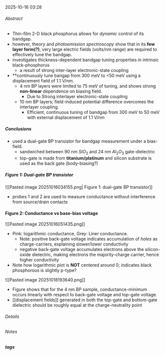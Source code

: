 2025-10-16 03:28
###### Abstract
- Thin-film 2-D black phosphorus allows for *dynamic* control of its bandgap. 
- however, theory and *photoemission spectroscopy* show that in its **few layer form(?)**, very large electric fields (volts/nm range) are required to effectively tune the bandgap. 
- investigates thickness-dependent bandgap tuning properties in intrinsic black-phosphorus
	- a result of strong inter-layer electronic-state coupling 
- **continuously tune bangap from 300 meV to <50 meV using a displacement field of 1.1 V/nm.
	- 4 nm BP layers were limited to 75 meV of tuning, and shows strong **non-linear** dependence on biasing field. 
		- Due to Strong interlayer electronic-state coupling
	- 10 nm BP layers; field-induced potential difference overcomes the interlayer coupling. 
		- Efficient, continuous tuning of bandgap from 300 meV to 50 meV with external displacement of 1.1 V/nm
##### Conclusions
- used a dual-gate BP transistor for bandgap measurement under a bias-field.
	- sandwiched between 90 nm $SIO_2$ and 24 nm $Al_2O_3$ gate-dielectric
	- top-gate is made from **titanium/platinum** and silicon substrate is used as the back gate (body-biasing?)
##### Figure 1: Dual-gate BP transistor
![[Pasted image 20251016034155.png| Figure 1: dual-gate BP transistor]]
- probes 1 and 2 are used to measure conductance without interference from source/drain contacts
#### Figure 2: Conductance vs base-bias voltage
![[Pasted image 20251016051435.png]]
- Pink: logarithmic conductance, Grey: Liner conductance. 
	- Note: positive back-gate voltage indicates accumulation of *holes* as charge-carriers, explaining slower/lower conductivity
	- negative back-gate voltage accumulates electrons above the silicon-oxide dielectric, making electrons the majority-charge carrier, hence higher conductivity
- Note how logarithmic plot is **NOT** centered around 0; indicates black phosphorous is slightly p-type?

![[Pasted image 20251018193640.png]]
- Figure shows that for the 4 nm BP sample, conductance-minimum occurs linearly with respect to back-gate voltage and top-gate voltage. 
- [[displacement fields]] generated in both the top-gate and bottom-gate dielectric should be roughly equal at the charge-neutrality point
###### Details
###### Notes
##### tags
